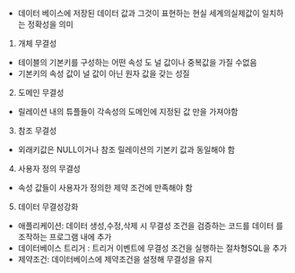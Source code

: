 
- 데이터 베이스에 저장된 데이터 값과 그것이 표현하는 현실 세계의실제값이 일치하는 정확성을 의미
1) 개체 무결성 
 - 테이블의 기본키를 구성하는 어떤 속성 도 널 값이나 중복값을 가질 수없음
 - 기본키의 속성 값이 널 값이 아닌 원자 값을 갖는 성질
2)  도메인 무결성
- 릴레이션 내의 튜플들이 각속성의 도메인에 지정된 값 만을 가져야함
3) 참조 무결성
  - 외래키값은 NULL이거나 참조 릴레이션의 기본키 값과 동일해야 함
4) 사용자 정의 무결성
-  속성 값들이 사용자가 정의한 제약 조건에 만족해야 함

5) 데이터 무결성강화
- 애플리케이션: 데이터 생성,수정,삭제 시 무결성 조건을 검증하는 코드를 데이터 를 조작하는 프로그램 내에 추가
- 데이터베이스 트리거 : 트리거 이벤트에 무결성 조건을 실행하는 절차형SQL을  추가
- 제약조건: 데이터베이스에 제약조건을 설정해 무결성을 유지
